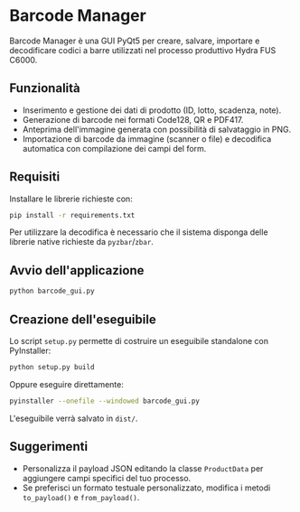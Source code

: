 # Barcode Manager

Barcode Manager è una GUI PyQt5 per creare, salvare, importare e decodificare
codici a barre utilizzati nel processo produttivo Hydra FUS C6000.

## Funzionalità

- Inserimento e gestione dei dati di prodotto (ID, lotto, scadenza, note).
- Generazione di barcode nei formati Code128, QR e PDF417.
- Anteprima dell'immagine generata con possibilità di salvataggio in PNG.
- Importazione di barcode da immagine (scanner o file) e decodifica automatica
  con compilazione dei campi del form.

## Requisiti

Installare le librerie richieste con:

```bash
pip install -r requirements.txt
```

Per utilizzare la decodifica è necessario che il sistema disponga delle
librerie native richieste da `pyzbar`/`zbar`.

## Avvio dell'applicazione

```bash
python barcode_gui.py
```

## Creazione dell'eseguibile

Lo script `setup.py` permette di costruire un eseguibile standalone con
PyInstaller:

```bash
python setup.py build
```

Oppure eseguire direttamente:

```bash
pyinstaller --onefile --windowed barcode_gui.py
```

L'eseguibile verrà salvato in `dist/`.

## Suggerimenti

- Personalizza il payload JSON editando la classe `ProductData` per aggiungere
  campi specifici del tuo processo.
- Se preferisci un formato testuale personalizzato, modifica i metodi
  `to_payload()` e `from_payload()`.
